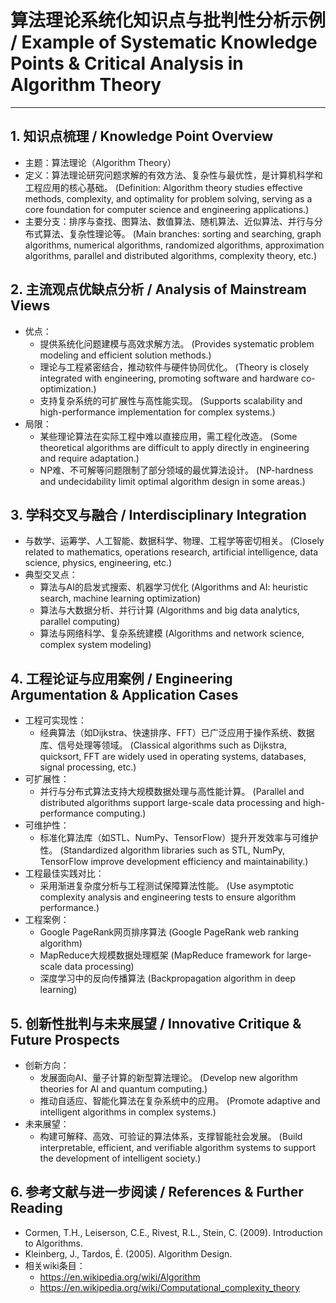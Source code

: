 # 算法理论系统化知识点与批判性分析示例 / Example of Systematic Knowledge Points & Critical Analysis in Algorithm Theory

---

## 1. 知识点梳理 / Knowledge Point Overview

- 主题：算法理论（Algorithm Theory）
- 定义：算法理论研究问题求解的有效方法、复杂性与最优性，是计算机科学和工程应用的核心基础。
  (Definition: Algorithm theory studies effective methods, complexity, and optimality for problem solving, serving as a core foundation for computer science and engineering applications.)
- 主要分支：排序与查找、图算法、数值算法、随机算法、近似算法、并行与分布式算法、复杂性理论等。
  (Main branches: sorting and searching, graph algorithms, numerical algorithms, randomized algorithms, approximation algorithms, parallel and distributed algorithms, complexity theory, etc.)

## 2. 主流观点优缺点分析 / Analysis of Mainstream Views

- 优点：
  - 提供系统化问题建模与高效求解方法。
    (Provides systematic problem modeling and efficient solution methods.)
  - 理论与工程紧密结合，推动软件与硬件协同优化。
    (Theory is closely integrated with engineering, promoting software and hardware co-optimization.)
  - 支持复杂系统的可扩展性与高性能实现。
    (Supports scalability and high-performance implementation for complex systems.)
- 局限：
  - 某些理论算法在实际工程中难以直接应用，需工程化改造。
    (Some theoretical algorithms are difficult to apply directly in engineering and require adaptation.)
  - NP难、不可解等问题限制了部分领域的最优算法设计。
    (NP-hardness and undecidability limit optimal algorithm design in some areas.)

## 3. 学科交叉与融合 / Interdisciplinary Integration

- 与数学、运筹学、人工智能、数据科学、物理、工程学等密切相关。
  (Closely related to mathematics, operations research, artificial intelligence, data science, physics, engineering, etc.)
- 典型交叉点：
  - 算法与AI的启发式搜索、机器学习优化
    (Algorithms and AI: heuristic search, machine learning optimization)
  - 算法与大数据分析、并行计算
    (Algorithms and big data analytics, parallel computing)
  - 算法与网络科学、复杂系统建模
    (Algorithms and network science, complex system modeling)

## 4. 工程论证与应用案例 / Engineering Argumentation & Application Cases

- 工程可实现性：
  - 经典算法（如Dijkstra、快速排序、FFT）已广泛应用于操作系统、数据库、信号处理等领域。
    (Classical algorithms such as Dijkstra, quicksort, FFT are widely used in operating systems, databases, signal processing, etc.)
- 可扩展性：
  - 并行与分布式算法支持大规模数据处理与高性能计算。
    (Parallel and distributed algorithms support large-scale data processing and high-performance computing.)
- 可维护性：
  - 标准化算法库（如STL、NumPy、TensorFlow）提升开发效率与可维护性。
    (Standardized algorithm libraries such as STL, NumPy, TensorFlow improve development efficiency and maintainability.)
- 工程最佳实践对比：
  - 采用渐进复杂度分析与工程测试保障算法性能。
    (Use asymptotic complexity analysis and engineering tests to ensure algorithm performance.)
- 工程案例：
  - Google PageRank网页排序算法
    (Google PageRank web ranking algorithm)
  - MapReduce大规模数据处理框架
    (MapReduce framework for large-scale data processing)
  - 深度学习中的反向传播算法
    (Backpropagation algorithm in deep learning)

## 5. 创新性批判与未来展望 / Innovative Critique & Future Prospects

- 创新方向：
  - 发展面向AI、量子计算的新型算法理论。
    (Develop new algorithm theories for AI and quantum computing.)
  - 推动自适应、智能化算法在复杂系统中的应用。
    (Promote adaptive and intelligent algorithms in complex systems.)
- 未来展望：
  - 构建可解释、高效、可验证的算法体系，支撑智能社会发展。
    (Build interpretable, efficient, and verifiable algorithm systems to support the development of intelligent society.)

## 6. 参考文献与进一步阅读 / References & Further Reading

- Cormen, T.H., Leiserson, C.E., Rivest, R.L., Stein, C. (2009). Introduction to Algorithms.
- Kleinberg, J., Tardos, É. (2005). Algorithm Design.
- 相关wiki条目：
  - <https://en.wikipedia.org/wiki/Algorithm>
  - <https://en.wikipedia.org/wiki/Computational_complexity_theory>
